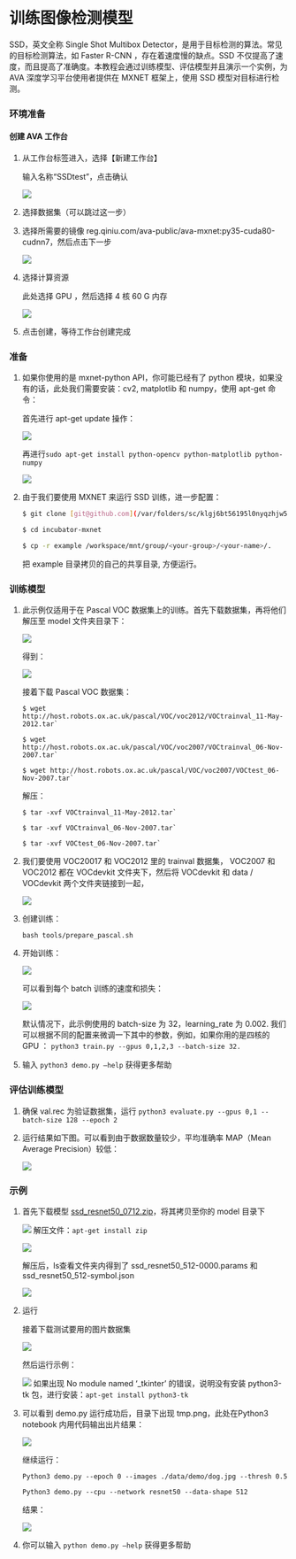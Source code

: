 # 训练图像检测模型

SSD，英文全称 Single Shot Multibox Detector，是用于目标检测的算法。常见的目标检测算法，如 Faster R-CNN ，存在着速度慢的缺点。SSD 不仅提高了速度，而且提高了准确度。本教程会通过训练模型、评估模型并且演示一个实例，为 AVA 深度学习平台使用者提供在 MXNET 框架上，使用 SSD 模型对目标进行检测。

### 环境准备

#### 创建 AVA 工作台

1. 从工作台标签进入，选择【新建工作台】

    输入名称“SSDtest”，点击确认 

    ![](/images/ch-08/newWorkspace.png)

2. 选择数据集（可以跳过这一步）

3. 选择所需要的镜像 reg.qiniu.com/ava-public/ava-mxnet:py35-cuda80-cudnn7，然后点击下一步 

    ![](/images/ch-08/py35-cuda80-cudnn7.png)

4. 选择计算资源

    此处选择 GPU ，然后选择 4 核 60 G 内存

    ![](/images/ch-07/ava_resource.png)

5. 点击创建，等待工作台创建完成

### 准备

1. 如果你使用的是 mxnet-python API，你可能已经有了 python 模块，如果没有的话，此处我们需要安装：cv2, matplotlib 和 numpy，使用 apt-get 命令：

    首先进行 apt-get update 操作： 
   
    ![](/images/ch-08/aptGetUpdate.png)

    再进行`sudo apt-get install python-opencv python-matplotlib python-numpy` 
  
    ![](/images/ch-08/installPythonPakage.png)

2. 由于我们要使用 MXNET 来运行 SSD 训练，进一步配置：

    ``` bash
    $ git clone [git@github.com](/var/folders/sc/klgj6bt56195l0nyqzhjw5080000gn/T/abnerworks.Typora/52D8EA54-2FF8-4A92-B1C7-B2BFCF391F8D/mailto:git@github.com):apache/incubator-mxnet.git

    $ cd incubator-mxnet

    $ cp -r example /workspace/mnt/group/<your-group>/<your-name>/.
    ```

    把 example 目录拷贝的自己的共享目录, 方便运行。

### 训练模型

1. 此示例仅适用于在 Pascal VOC 数据集上的训练。首先下载数据集，再将他们解压至 model 文件夹目录下： 

    ![](/images/ch-08/dataset.png)

    得到： 

    ![](/images/ch-08/unzip.png)

    接着下载 Pascal VOC 数据集：

    ```
    $ wget http://host.robots.ox.ac.uk/pascal/VOC/voc2012/VOCtrainval_11-May-2012.tar`

    $ wget http://host.robots.ox.ac.uk/pascal/VOC/voc2007/VOCtrainval_06-Nov-2007.tar`

    $ wget http://host.robots.ox.ac.uk/pascal/VOC/voc2007/VOCtest_06-Nov-2007.tar`
    ```

    解压：

    ```
    $ tar -xvf VOCtrainval_11-May-2012.tar`

    $ tar -xvf VOCtrainval_06-Nov-2007.tar`

    $ tar -xvf VOCtest_06-Nov-2007.tar`
    ```

2. 我们要使用 VOC20017 和 VOC2012 里的 trainval 数据集， VOC2007 和 VOC2012 都在 VOCdevkit 文件夹下，然后将 VOCdevkit 和 data / VOCdevkit 两个文件夹链接到一起， 
   
    ![](/images/ch-08/link.png)

3. 创建训练：

    `bash tools/prepare_pascal.sh`

4. 开始训练： 

    ![](/images/ch-08/train.png)

    可以看到每个 batch 训练的速度和损失： 
  
    ![](/images/ch-08/trainOutcome.png)

    默认情况下，此示例使用的 batch-size 为 32，learning_rate 为 0.002. 我们可以根据不同的配置来微调一下其中的参数，例如，如果你用的是四核的 GPU ：
    `python3 train.py --gpus 0,1,2,3 --batch-size 32.`

5. 输入 `python3 demo.py —help` 获得更多帮助

### 评估训练模型

1. 确保 val.rec 为验证数据集，运行 `python3 evaluate.py --gpus 0,1 --batch-size 128 --epoch 2`

2. 运行结果如下图。可以看到由于数据数量较少，平均准确率 MAP（Mean Average Precision）较低：

    ![](/images/ch-08/evaluate.png)


### 示例

1. 首先下载模型 [ssd_resnet50_0712.zip](https://github.com/zhreshold/mxnet-ssd/releases/download/v0.6/resnet50_ssd_512_voc0712_trainval.zip)，将其拷贝至你的 model 目录下  
  
    ![](/images/ch-08/installMode.png)
    解压文件：`apt-get install zip`
  
    ![](/images/ch-08/unzip2.png)

    解压后，ls查看文件夹内得到了 ssd_resnet50_512-0000.params 和 ssd_resnet50_512-symbol.json 

    ![](/images/ch-08/unzip2Outcome.png)

2. 运行

    接着下载测试要用的图片数据集 
  
    ![](/images/ch-08/demoDataset.png)

    然后运行示例： 
   
    ![](/images/ch-08/runDemo.py.jpg)
    如果出现 No module named ‘_tkinter’ 的错误，说明没有安装 python3-tk 包，进行安装：`apt-get install python3-tk`

3. 可以看到 demo.py 运行成功后，目录下出现 tmp.png，此处在Python3 notebook 内用代码输出出片结果：

    ![](/images/ch-08/demoImgShow.png)

    继续运行：

    `Python3 demo.py --epoch 0 --images ./data/demo/dog.jpg --thresh 0.5`

    `Python3 demo.py --cpu --network resnet50 --data-shape 512`

    结果： 

    ![](/images/ch-08/last.png)

4. 你可以输入 `python demo.py —help` 获得更多帮助